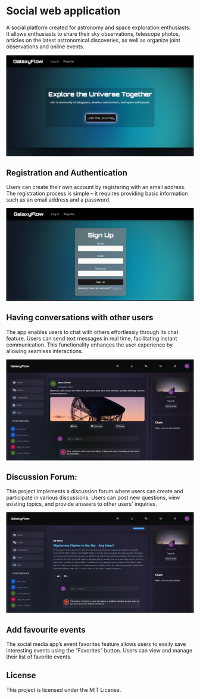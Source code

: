 # Social web application

A social platform created for astronomy and space exploration enthusiasts. It allows enthusiasts to share their sky observations, telescope photos, articles on the latest astronomical discoveries, as well as organize joint observations and online events.

![GalaxyFlow](https://github.com/LadyAmely/SocialWebApp/blob/master/galaxy-flow-homepage.png)

## Registration and Authentication

Users can create their own account by registering with an email address. The registration process is simple – it requires providing basic information such as an email address and a password.

![GalaxyFlow-register](https://github.com/LadyAmely/SocialWebApp/blob/master/register-galaxy-flow.png)

## Having conversations with other users

The app enables users to chat with others effortlessly through its chat feature. Users can send text messages in real time, facilitating instant communication. This functionality enhances the user experience by allowing seamless interactions.

![GalaxyFlow-dashboard](https://github.com/LadyAmely/SocialWebApp/blob/master/dashboard-galaxyflow.png)

## Discussion Forum:
This project implements a discussion forum where users can create and participate in various discussions. Users can post new questions, view existing topics, and provide answers to other users' inquiries.

![GalaxyFlow-dashboard](https://github.com/LadyAmely/SocialWebApp/blob/master/forum-discussion-galaxyflow.png)

## Add favourite events 

The social media app’s event favorites feature allows users to easily save interesting events using the “Favorites” button. Users can view and manage their list of favorite events.

## License

This project is licensed under the MIT License.
